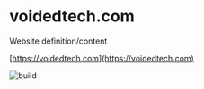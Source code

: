 voidedtech.com
===

Website definition/content

[https://voidedtech.com](https://voidedtech.com)

![build](https://github.com/enckse/voidedtech.com/actions/workflows/main.yml/badge.svg)
